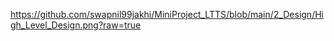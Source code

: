 https://github.com/swapnil99jakhi/MiniProject_LTTS/blob/main/2_Design/High_Level_Design.png?raw=true


